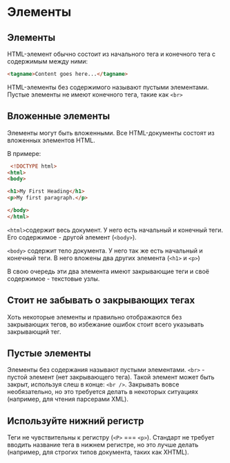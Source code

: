 # Элементы
## Элементы
HTML-элемент обычно состоит из начального тега и конечного тега с содержимым между ними:
```html
<tagname>Content goes here...</tagname> 
```

HTML-элементы без содержимого называют пустыми элементами. Пустые элементы не имеют конечного тега, такие как `<br>`

## Вложенные элементы
Элементы могут быть вложенными.
Все HTML-документы состоят из вложенных элементов HTML.

В примере:
```html
 <!DOCTYPE html>
<html>
<body>

<h1>My First Heading</h1>
<p>My first paragraph.</p>

</body>
</html> 
```
`<html>`содержит весь документ. У него есть начальный и конечный теги. Его содержимое - другой элемент (`<body>`).

`<body>` содержит тело документа. У него так же есть начальный и конечный теги. В него вложены два других элемента (`<h1>` и `<p>`)

В свою очередь эти два элемента имеют закрывающие теги и своё содержимое - текстовые узлы.

## Стоит не забывать о закрывающих тегах

Хоть некоторые элементы и правильно отображаются без закрывающих тегов, во избежание ошибок стоит всего указывать закрывающий тег.

## Пустые элементы
Элементы без содержания называют пустыми элементами.
`<br>` - пустой элемент (нет закрывающего тега).
Такой элемент может быть закрыт, используя слеш в конце: `<br />`.
Закрывать вовсе необязательно, но это требуется делать в некоторых ситуациях (например, для чтения парсерами XML).

## Используйте нижний регистр
Теги не чувствительны к регистру (`<P>` === `<p>`). Стандарт не требует вводить название тега в нижнем регистре, но это лучше делать (например, для строгих типов документа, таких как XHTML).
